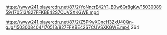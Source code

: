 https://www241.playercdn.net/87/2/YoNncrE42Y1_B0w6Qr8gKw/1503008959/170513/827FFKBE42S7CUVSXKGWE.mp4

https://www241.playercdn.net/87/2/Z5PKwXCncH3ZxU40Qn-gJg/1503008404/170513/827FFKBE42S7CUVSXKGWE.mp4 264
